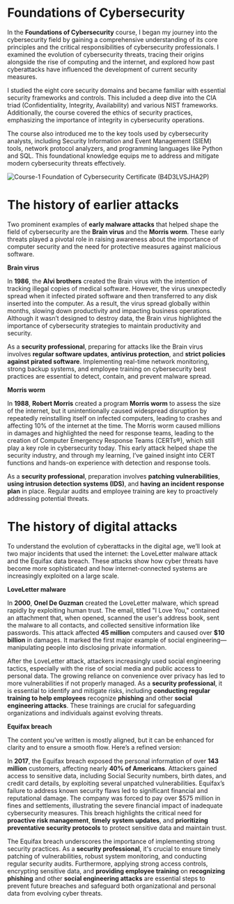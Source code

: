 # Foundations of Cybersecurity
In the **Foundations of Cybersecurity** course, I began my journey into the cybersecurity field by gaining a comprehensive understanding of its core principles and the critical responsibilities of cybersecurity professionals. I examined the evolution of cybersecurity threats, tracing their origins alongside the rise of computing and the internet, and explored how past cyberattacks have influenced the development of current security measures.

I studied the eight core security domains and became familiar with essential security frameworks and controls. This included a deep dive into the CIA triad (Confidentiality, Integrity, Availability) and various NIST frameworks. Additionally, the course covered the ethics of security practices, emphasizing the importance of integrity in cybersecurity operations.

The course also introduced me to the key tools used by cybersecurity analysts, including Security Information and Event Management (SIEM) tools, network protocol analyzers, and programming languages like Python and SQL. This foundational knowledge equips me to address and mitigate modern cybersecurity threats effectively.

![Course-1 Foundation of Cybersecurity Certificate (B4D3LVSJHA2P)](https://github.com/user-attachments/assets/bf3940a6-2551-40d1-b239-b3d51381db8c)

# The history of earlier attacks 
Two prominent examples of **early malware attacks** that helped shape the field of cybersecurity are the **Brain virus** and the **Morris worm**. These early threats played a pivotal role in raising awareness about the importance of computer security and the need for protective measures against malicious software.

**Brain virus** 

In **1986**, the **Alvi brothers** created the Brain virus with the intention of tracking illegal copies of medical software. However, the virus unexpectedly spread when it infected pirated software and then transferred to any disk inserted into the computer. As a result, the virus spread globally within months, slowing down productivity and impacting business operations. Although it wasn’t designed to destroy data, the Brain virus highlighted the importance of cybersecurity strategies to maintain productivity and security.  

As a **security professional**, preparing for attacks like the Brain virus involves **regular software updates**, **antivirus protection**, and **strict policies against pirated software**. Implementing real-time network monitoring, strong backup systems, and employee training on cybersecurity best practices are essential to detect, contain, and prevent malware spread.

**Morris worm**

In **1988**, **Robert Morris** created a program **Morris worm** to assess the size of the internet, but it unintentionally caused widespread disruption by repeatedly reinstalling itself on infected computers, leading to crashes and affecting 10% of the internet at the time. The Morris worm caused millions in damages and highlighted the need for response teams, leading to the creation of Computer Emergency Response Teams (CERTs®), which still play a key role in cybersecurity today. This early attack helped shape the security industry, and through my learning, I’ve gained insight into CERT functions and hands-on experience with detection and response tools.

As a **security professional**, preparation involves **patching vulnerabilities**, **using intrusion detection systems (IDS)**, and **having an incident response plan** in place. Regular audits and employee training are key to proactively addressing potential threats.

# The history of digital attacks
To understand the evolution of cyberattacks in the digital age, we’ll look at two major incidents that used the internet: the LoveLetter malware attack and the Equifax data breach. These attacks show how cyber threats have become more sophisticated and how internet-connected systems are increasingly exploited on a large scale. 

**LoveLetter malware** 

In **2000**, **Onel De Guzman** created the LoveLetter malware, which spread rapidly by exploiting human trust. The email, titled "I Love You," contained an attachment that, when opened, scanned the user's address book, sent the malware to all contacts, and collected sensitive information like passwords. This attack affected **45 million** computers and caused over **$10 billion** in damages. It marked the first major example of social engineering—manipulating people into disclosing private information.

After the LoveLetter attack, attackers increasingly used social engineering tactics, especially with the rise of social media and public access to personal data. The growing reliance on convenience over privacy has led to more vulnerabilities if not properly managed. As a **security professional**, it is essential to identify and mitigate risks, including **conducting regular training to help employees** recognize **phishing** and other **social engineering attacks**. These trainings are crucial for safeguarding organizations and individuals against evolving threats. 

**Equifax breach**


The content you've written is mostly aligned, but it can be enhanced for clarity and to ensure a smooth flow. Here’s a refined version:

In **2017**, the Equifax breach exposed the personal information of over **143 million** customers, affecting nearly **40% of Americans**. Attackers gained access to sensitive data, including Social Security numbers, birth dates, and credit card details, by exploiting several unpatched vulnerabilities. Equifax’s failure to address known security flaws led to significant financial and reputational damage. The company was forced to pay over $575 million in fines and settlements, illustrating the severe financial impact of inadequate cybersecurity measures. This breach highlights the critical need for **proactive risk management**, **timely system updates**, and **prioritizing preventative security protocols** to protect sensitive data and maintain trust.

The Equifax breach underscores the importance of implementing strong security practices. As a **security professional**, it's crucial to ensure timely patching of vulnerabilities, robust system monitoring, and conducting regular security audits. Furthermore, applying strong access controls, encrypting sensitive data, and **providing employee training** on **recognizing phishing** and other **social engineering attacks** are essential steps to prevent future breaches and safeguard both organizational and personal data from evolving cyber threats.

